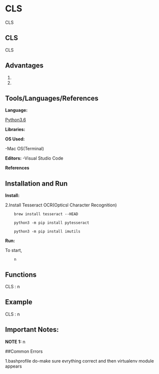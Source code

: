 # CLS
CLS

## CLS
CLS





## Advantages
1.

2.








## Tools/Languages/References
**Language:** 

[Python3.6](https://www.python.org/)

**Libraries:** 



**OS Used:** 

-Mac OS(Terminal)

**Editors:** 
-Visual Studio Code 


**References**






## Installation and Run 
**Install:** 


2.Install Tesseract OCR(Opticsl Character Recognition)

```
	brew install tesseract --HEAD
```

```
	python3 -m pip install pytesseract
```

```
	python3 -m pip install imutils
```




**Run:** 

To start,

```
	n
```







## Functions

CLS : n





## Example

CLS : n






## Important Notes:

**NOTE 1:** n





##Common Errors

1.bashprofile do-make sure evrything correct and then virtualenv module appears





